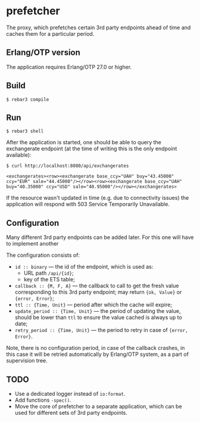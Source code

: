 # prefetcher

The proxy, which prefetches certain 3rd party endpoints ahead of time and caches them for a particular period.

## Erlang/OTP version

The application requires Erlang/OTP 27.0 or higher.

## Build

    $ rebar3 compile

## Run

    $ rebar3 shell

After the application is started, one should be able to query the exchangerate endpoint (at the time of writing this is the only endpoint available):

    $ curl http://localhost:8080/api/exchangerates

    <exchangerates><row><exchangerate base_ccy="UAH" buy="43.45000" ccy="EUR" sale="44.45000"/></row><row><exchangerate base_ccy="UAH" buy="40.35000" ccy="USD" sale="40.95000"/></row></exchangerates>

If the resource wasn't updated in time (e.g. due to connectivity issues) the application will respond with 503 Service Temporarily Unavailable.

## Configuration

Many different 3rd party endpoints can be added later. For this one will have to implement another

The configuration consists of:
* `id :: binary` — the id of the endpoint, which is used as:
  * URL path `/api/{id}`;
  * key of the ETS table;
* `callback :: {M, F, A}` — the callback to call to get the fresh value corresponding to this 3rd party endpoint; may return `{ok, Value}` or `{error, Error}`;
* `ttl :: {Time, Unit}` — period after which the cache will expire;
* `update_period :: {Time, Unit}` — the period of updating the value, should be lower than `ttl` to ensure the value cached is always up to date;
* `retry_period :: {Time, Unit}` — the period to retry in case of `{error, Error}`.

Note, there is no configuration period, in case of the callback crashes, in this case it will be retried automatically by Erlang/OTP system, as a part of supervision tree.

## TODO

* Use a dedicated logger instead of `io:format`.
* Add functions `-spec()`.
* Move the core of prefetcher to a separate application, which can be used for different sets of 3rd party endpoints.

